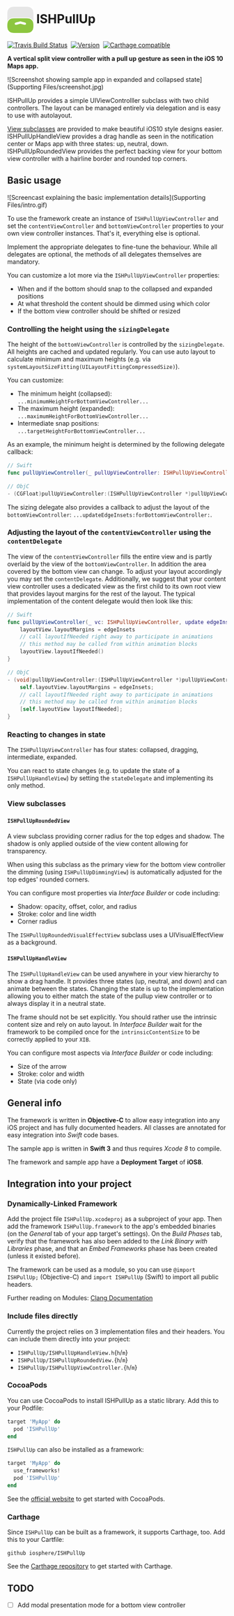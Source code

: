 # <img src="icon.png" align="center" width="60" height="60"> ISHPullUp

[![Travis Build Status](https://travis-ci.org/iosphere/ISHPullUp.svg?branch=master)](http://travis-ci.org/iosphere/ISHPullUp)&nbsp;
[![Version](http://cocoapod-badges.herokuapp.com/v/ISHPullUp/badge.png)](http://cocoadocs.org/docsets/ISHPullUp)&nbsp;
[![Carthage compatible](https://img.shields.io/badge/Carthage-compatible-4BC51D.svg?style=flat)](https://github.com/Carthage/Carthage)

**A vertical split view controller with a pull up gesture as seen in the iOS 10 
Maps app.**

![Screenshot showing sample app in expanded and collapsed state](Supporting Files/screenshot.jpg)

ISHPullUp provides a simple UIViewControlller subclass with two child controllers. 
The layout can be managed entirely via delegation and is easy to use with autolayout.

[View subclasses](#view-subclasses) are provided to make beautiful iOS10 style designs easier. 
ISHPullUpHandleView provides a drag handle as seen in the notification center or Maps app 
with three states: up, neutral, down. ISHPullUpRoundedView provides the perfect backing 
view for your bottom view controller with a hairline border and rounded top corners.

## Basic usage

![Screencast explaining the basic implementation details](Supporting Files/intro.gif)

To use the framework create an instance of `ISHPullUpViewController` and set the 
`contentViewController` and `bottomViewController` properties to your own view controller 
instances. That's it, everything else is optional. 

Implement the appropriate delegates to fine-tune the behaviour. While all delegates are 
optional, the methods of all delegates themselves are mandatory.

You can customize a lot more via the `ISHPullUpViewController` properties:

* When and if the bottom should snap to the collapsed and expanded positions
* At what threshold the content should be dimmed using which color
* If the bottom view controller should be shifted or resized

### Controlling the height using the `sizingDelegate`

The height of the `bottomViewController` is controlled by the `sizingDelegate`. All heights are cached and updated regularly. You can use auto layout to calculate minimum and maximum heights (e.g. via `systemLayoutSizeFitting(UILayoutFittingCompressedSize)`).

You can customize:

* The minimum height (collapsed): `...minimumHeightForBottomViewController...`
* The maximum height (expanded): `...maximumHeightForBottomViewController...`
* Intermediate snap positions: `...targetHeightForBottomViewController...`

As an example, the minimum height is determined by the following delegate callback:
```swift
// Swift
func pullUpViewController(_ pullUpViewController: ISHPullUpViewController, minimumHeightForBottomViewController bottomVC: UIViewController) -> CGFloat 
```
```objective-c
// ObjC
- (CGFloat)pullUpViewController:(ISHPullUpViewController *)pullUpViewController minimumHeightForBottomViewController:(UIViewController *)bottomVC;
```

The sizing delegate also provides a callback to adjust the layout of the `bottomViewController`: `...updateEdgeInsets:forBottomViewController:`.

### Adjusting the layout of the `contentViewController` using the `contentDelegate`

The view of the `contentViewController` fills the entire view and is partly overlaid by
the view of the `bottomViewController`. In addition the area covered by the bottom view can change. To adjust your layout accordingly you may set the `contentDelegate`. Additionally, we suggest that your content view controller uses a dedicated view as the first child to its own root view that provides layout margins for the rest of the layout. The typical implementation of the content delegate would then look like this:  

```swift
// Swift
func pullUpViewController(_ vc: ISHPullUpViewController, update edgeInsets: UIEdgeInsets, forContentViewController _: UIViewController) {
	layoutView.layoutMargins = edgeInsets
	// call layoutIfNeeded right away to participate in animations
	// this method may be called from within animation blocks
	layoutView.layoutIfNeeded()
}
```
```objective-c
// ObjC
- (void)pullUpViewController:(ISHPullUpViewController *)pullUpViewController updateEdgeInsets:(UIEdgeInsets)edgeInsets forContentViewController:(UIViewController *)contentVC {
	self.layoutView.layoutMargins = edgeInsets;
	// call layoutIfNeeded right away to participate in animations
	// this method may be called from within animation blocks
	[self.layoutView layoutIfNeeded];
}
```

### Reacting to changes in state

The `ISHPullUpViewController` has four states: collapsed, dragging, intermediate, expanded.

You can react to state changes (e.g. to update the state of a `ISHPullUpHandleView`) by 
setting the `stateDelegate` and implementing its only method.

### View subclasses

#### `ISHPullUpRoundedView`

A view subclass providing corner radius for the top edges and shadow.
The shadow is only applied outside of the view content allowing
for transparency.

When using this subclass as the primary view for the bottom view controller
the dimming (using `ISHPullUpDimmingView`) is automatically adjusted 
for the top edges' rounded corners.

You can configure most properties via *Interface Builder* or code including:

* Shadow: opacity, offset, color, and radius
* Stroke: color and line width
* Corner radius

The `ISHPullUpRoundedVisualEffectView` subclass uses a UIVisualEffectView as a background.

#### `ISHPullUpHandleView` 

The `ISHPullUpHandleView` can be used anywhere in your view hierarchy to show a drag handle. It provides three states (up, neutral, and down) and can animate between the states. Changing the state is up to the implementation allowing you to either match the state of the pullup view controller or to always display it in a neutral state.

The frame should not be set explicitly. You should rather use the intrinsic content size and rely on auto layout. In *Interface Builder* wait for the framework to be compiled once for the `intrinsicContentSize` to be correctly applied to your `XIB`.
  
You can configure most aspects via  *Interface Builder* or code including:

* Size of the arrow
* Stroke: color and width
* State (via code only)


## General info

The framework is written in **Objective-C** to allow easy integration into any iOS project 
and has fully documented headers. All classes are annotated for easy integration into 
*Swift* code bases.

The sample app is written in **Swift 3** and thus requires *Xcode 8* to compile.

The framework and sample app have a **Deployment Target** of **iOS8**.

## Integration into your project

### Dynamically-Linked Framework

Add the project file `ISHPullUp.xcodeproj` as a subproject of your app. 
Then add the framework `ISHPullUp.framework` to the app's embedded binaries 
(on the *General* tab of your app target's settings). On the *Build Phases* tab, 
verify that the framework has also been added to the *Link Binary with
Libraries* phase, and that an *Embed Frameworks* phase has been created (unless
it existed before).

The framework can be used as a module, so you can use `@import ISHPullUp;`
(Objective-C) and `import ISHPullUp` (Swift) to import all public headers. 

Further reading on Modules: 
[Clang Documentation](http://clang.llvm.org/docs/Modules.html)

### Include files directly

Currently the project relies on 3 implementation files and their headers. 
You can include them directly into your project:

* `ISHPullUp/ISHPullUpHandleView.h`{`h`/`m`}
* `ISHPullUp/ISHPullUpRoundedView.`{`h`/`m`}
* `ISHPullUp/ISHPullUpViewController.`{`h`/`m`}

### CocoaPods

You can use CocoaPods to install ISHPullUp as a static library. Add this
to your Podfile:

```ruby
target 'MyApp' do
  pod 'ISHPullUp'
end
```

`ISHPullUp` can also be installed as a framework:

```ruby
target 'MyApp' do
  use_frameworks!
  pod 'ISHPullUp'
end
```

See the [official website](https://cocoapods.org/#get_started) to get started with
CocoaPods.

### Carthage

Since `ISHPullUp` can be built as a framework, it supports Carthage, too. Add
this to your Cartfile:

```
github iosphere/ISHPullUp
```

See the [Carthage repository](https://github.com/Carthage/Carthage) to get started
with Carthage.

## TODO

* [ ] Add modal presentation mode for a bottom view controller
